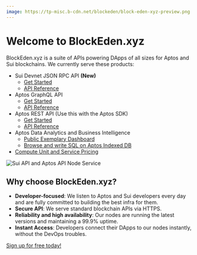 ```yaml
---
image: https://tp-misc.b-cdn.net/blockeden/block-eden-xyz-preview.png
---
```

# Welcome to BlockEden.xyz

BlockEden.xyz is a suite of APIs powering DApps of all sizes for Aptos and Sui blockchains. We currently serve these products:

* Sui Devnet JSON RPC API **(New)**
  * [Get Started](/docs/sui/)
  * [API Reference](https://docs.sui.io/sui-jsonrpc)
* Aptos GraphQL API
  * [Get Started](/blog/2022/11/03/aptos-graphql-api-now-available-at-block-eden)
  * [API Reference](https://cloud.hasura.io/public/graphiql?endpoint=https%3A%2F%2Faptos-indexer-mainnet.blockeden.xyz%2FiyR6H4AGURgkrHwbvnaS%2Fv1%2Fgraphql)
* Aptos REST API (Use this with the Aptos SDK)
  * [Get Started](/docs/aptos/)
  * [API Reference](/aptos-api-reference/get-ledger-info)
* Aptos Data Analytics and Business Intelligence
  * [Public Exemplary Dashboard](https://blockeden.xyz/analytics/public/dashboard/8aebd278-8f33-43ea-95f3-8baf3ecab5cf)
  * [Browse and write SQL on Aptos Indexed DB](https://blockeden.xyz/analytics/browse/2/schema/public)
* [Compute Unit and Service Pricing](compute_unit.md)

![Sui API and Aptos API Node Service](https://tp-misc.b-cdn.net/blockeden/block-eden-xyz-preview.png "Sui API and Aptos API Node Service")

## Why choose BlockEden.xyz?

- **Developer-focused**: We listen to Aptos and Sui developers every day and are fully committed to building the best infra for them.
- **Secure API**: We serve standard blockchain APIs via HTTPS.
- **Reliability and high availability**: Our nodes are running the latest versions and maintaining a 99.9% uptime.
- **Instant Access**: Developers connect their DApps to our nodes instantly, without the DevOps troubles.

[Sign up for free today!](https://blockeden.xyz/dash/sign-up/)
